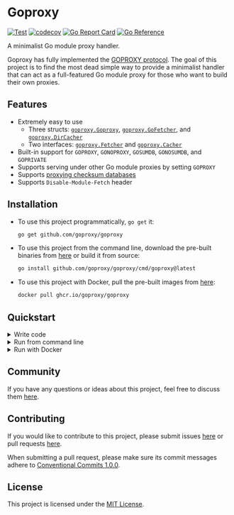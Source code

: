 # Goproxy

[![Test](https://github.com/goproxy/goproxy/actions/workflows/test.yaml/badge.svg)](https://github.com/goproxy/goproxy/actions/workflows/test.yaml)
[![codecov](https://codecov.io/gh/goproxy/goproxy/branch/master/graph/badge.svg)](https://codecov.io/gh/goproxy/goproxy)
[![Go Report Card](https://goreportcard.com/badge/github.com/goproxy/goproxy)](https://goreportcard.com/report/github.com/goproxy/goproxy)
[![Go Reference](https://pkg.go.dev/badge/github.com/goproxy/goproxy.svg)](https://pkg.go.dev/github.com/goproxy/goproxy)

A minimalist Go module proxy handler.

Goproxy has fully implemented the [GOPROXY protocol](https://go.dev/ref/mod#goproxy-protocol). The goal of this project
is to find the most dead simple way to provide a minimalist handler that can act as a full-featured Go module proxy for
those who want to build their own proxies.

## Features

- Extremely easy to use
  - Three structs: [`goproxy.Goproxy`](https://pkg.go.dev/github.com/goproxy/goproxy#Goproxy),
    [`goproxy.GoFetcher`](https://pkg.go.dev/github.com/goproxy/goproxy#GoFetcher), and
    [`goproxy.DirCacher`](https://pkg.go.dev/github.com/goproxy/goproxy#DirCacher)
  - Two interfaces: [`goproxy.Fetcher`](https://pkg.go.dev/github.com/goproxy/goproxy#Fetcher) and
    [`goproxy.Cacher`](https://pkg.go.dev/github.com/goproxy/goproxy#Cacher)
- Built-in support for `GOPROXY`, `GONOPROXY`, `GOSUMDB`, `GONOSUMDB`, and `GOPRIVATE`
- Supports serving under other Go module proxies by setting `GOPROXY`
- Supports [proxying checksum databases](https://go.dev/design/25530-sumdb#proxying-a-checksum-database)
- Supports `Disable-Module-Fetch` header

## Installation

- To use this project programmatically, `go get` it:

  ```bash
  go get github.com/goproxy/goproxy
  ```

- To use this project from the command line, download the pre-built binaries from
  [here](https://github.com/goproxy/goproxy/releases) or build it from source:

  ```bash
  go install github.com/goproxy/goproxy/cmd/goproxy@latest
  ```

- To use this project with Docker, pull the pre-built images from
  [here](https://github.com/goproxy/goproxy/pkgs/container/goproxy):

  ```bash
  docker pull ghcr.io/goproxy/goproxy
  ```

## Quickstart

<details><summary>Write code</summary>

Create a file named `goproxy.go`:

```go
package main

import (
	"net/http"

	"github.com/goproxy/goproxy"
)

func main() {
	http.ListenAndServe("localhost:8080", &goproxy.Goproxy{})
}
```

Then run it with a `GOMODCACHE` that differs from `go env GOMODCACHE`:

```bash
GOMODCACHE=/tmp/goproxy-gomodcache go run goproxy.go
```

Finally, set `GOPROXY` to try it out:

```bash
go env -w GOPROXY=http://localhost:8080,direct
```

For more details, refer to the [documentation](https://pkg.go.dev/github.com/goproxy/goproxy).

</details>

<details><summary>Run from command line</summary>

Refer to the [Installation](#installation) section to download or build the binary.

Then run it with a `GOMODCACHE` that differs from `go env GOMODCACHE`:

```bash
GOMODCACHE=/tmp/goproxy-gomodcache goproxy server --address localhost:8080
```

Finally, set `GOPROXY` to try it out:

```bash
go env -w GOPROXY=http://localhost:8080,direct
```

For more details, check its usage:

```bash
goproxy --help
```

</details>

<details><summary>Run with Docker</summary>

Refer to the [Installation](#installation) section to pull the image.

Then run it:

```bash
docker run -p 8080:8080 ghcr.io/goproxy/goproxy server --address :8080
```

Finally, set `GOPROXY` to try it out:

```bash
go env -w GOPROXY=http://localhost:8080,direct
```

For more details, check its usage:

```bash
docker run ghcr.io/goproxy/goproxy --help
```

</details>

## Community

If you have any questions or ideas about this project, feel free to discuss them
[here](https://github.com/goproxy/goproxy/discussions).

## Contributing

If you would like to contribute to this project, please submit issues [here](https://github.com/goproxy/goproxy/issues)
or pull requests [here](https://github.com/goproxy/goproxy/pulls).

When submitting a pull request, please make sure its commit messages adhere to
[Conventional Commits 1.0.0](https://www.conventionalcommits.org/en/v1.0.0/).

## License

This project is licensed under the [MIT License](LICENSE).
